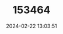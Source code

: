 ---
title: "153464"
category: "Pediocactus despainii"
draft: false
date: 2024-02-22 13:03:51
languages:
  English: ["San Rafael Cactus", "Despain's Pincushion Cactus"]
---